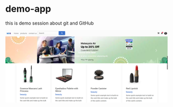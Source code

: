 # demo-app
this is demo session about git and GitHub

![home page](https://github.com/suman-typ-08/demo-app/blob/main/Screenshot%202025-03-25%20155803.png?raw=true)
